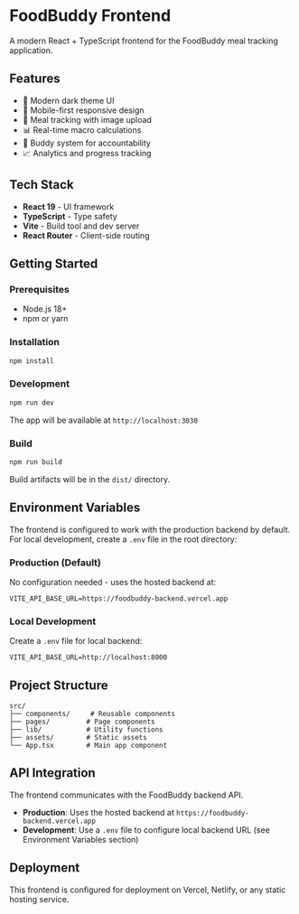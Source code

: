 # FoodBuddy Frontend

A modern React + TypeScript frontend for the FoodBuddy meal tracking application.

## Features

- 🍎 Modern dark theme UI
- 📱 Mobile-first responsive design
- 🥗 Meal tracking with image upload
- 📊 Real-time macro calculations
- 👥 Buddy system for accountability
- 📈 Analytics and progress tracking

## Tech Stack

- **React 19** - UI framework
- **TypeScript** - Type safety
- **Vite** - Build tool and dev server
- **React Router** - Client-side routing

## Getting Started

### Prerequisites

- Node.js 18+
- npm or yarn

### Installation

```bash
npm install
```

### Development

```bash
npm run dev
```

The app will be available at `http://localhost:3030`

### Build

```bash
npm run build
```

Build artifacts will be in the `dist/` directory.

## Environment Variables

The frontend is configured to work with the production backend by default. For local development, create a `.env` file in the root directory:

### Production (Default)
No configuration needed - uses the hosted backend at:
```env
VITE_API_BASE_URL=https://foodbuddy-backend.vercel.app
```

### Local Development
Create a `.env` file for local backend:

```env
VITE_API_BASE_URL=http://localhost:8000
```

## Project Structure

```
src/
├── components/     # Reusable components
├── pages/         # Page components
├── lib/           # Utility functions
├── assets/        # Static assets
└── App.tsx        # Main app component
```

## API Integration

The frontend communicates with the FoodBuddy backend API.

- **Production**: Uses the hosted backend at `https://foodbuddy-backend.vercel.app`
- **Development**: Use a `.env` file to configure local backend URL (see Environment Variables section)

## Deployment

This frontend is configured for deployment on Vercel, Netlify, or any static hosting service.